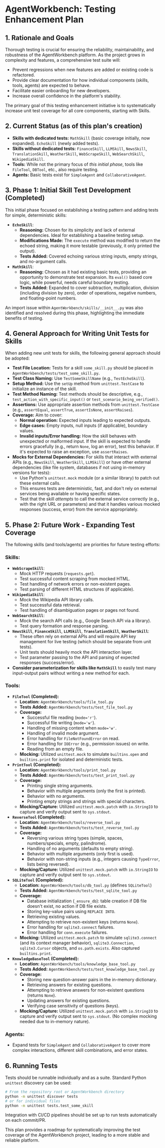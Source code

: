 # AgentWorkbench: Testing Enhancement Plan

## 1. Rationale and Goals
Thorough testing is crucial for ensuring the reliability, maintainability, and robustness of the AgentWorkbench platform. As the project grows in complexity and features, a comprehensive test suite will:
- Prevent regressions when new features are added or existing code is refactored.
- Provide clear documentation for how individual components (skills, tools, agents) are expected to behave.
- Facilitate easier onboarding for new developers.
- Increase overall confidence in the platform's stability.

The primary goal of this testing enhancement initiative is to systematically increase unit test coverage for all core components, starting with Skills.

## 2. Current Status (as of this plan's creation)
- **Skills with dedicated tests:** `MathSkill` (basic coverage initially, now expanded). `EchoSkill` (newly added tests).
- **Skills without dedicated tests:** `FinanceSkill`, `LLMSkill`, `NewsSkill`, `TranslationSkill`, `WeatherSkill`, `WebScrapeSkill`, `WebSearchSkill`, `WikipediaSkill`.
- **Tools:** While not the primary focus of *this initial phase*, tools like `FileTool`, `DBTool`, etc., also require testing.
- **Agents:** Basic tests exist for `SimpleAgent` and `CollaborativeAgent`.

## 3. Phase 1: Initial Skill Test Development (Completed)
This initial phase focused on establishing a testing pattern and adding tests for simple, deterministic skills:

- **`EchoSkill`**:
    - **Reasoning:** Chosen for its simplicity and lack of external dependencies. Ideal for establishing a baseline testing setup.
    - **Modifications Made:** The `execute` method was modified to return the echoed string, making it more testable (previously, it only printed the output).
    - **Tests Added:** Covered echoing various string inputs, empty strings, and no-argument calls.
- **`MathSkill`**:
    - **Reasoning:** Chosen as it had existing basic tests, providing an opportunity to demonstrate test expansion. Its `eval()` based core logic, while powerful, needs careful boundary testing.
    - **Tests Added:** Expanded to cover subtraction, multiplication, division (including division by zero), order of operations, negative numbers, and floating-point numbers.

An import issue within `AgentWorkbench/skills/__init__.py` was also identified and resolved during this phase, highlighting the immediate benefits of testing.

## 4. General Approach for Writing Unit Tests for Skills
When adding new unit tests for skills, the following general approach should be adopted:

- **Test File Location:** Tests for a skill `some_skill.py` should be placed in `AgentWorkbench/tests/test_some_skill.py`.
- **Test Class Naming:** Use `TestSomeSkillName` (e.g., `TestEchoSkill`).
- **Setup Method:** Use the `setUp` method from `unittest.TestCase` to initialize an instance of the skill.
- **Test Method Naming:** Test methods should be descriptive, e.g., `test_action_with_specific_input()` or `test_scenario_being_verified()`.
- **Assertions:** Use appropriate assertion methods from `unittest.TestCase` (e.g., `assertEqual`, `assertTrue`, `assertIsNone`, `assertRaises`).
- **Coverage:** Aim to cover:
    - **Normal operation:** Expected inputs leading to expected outputs.
    - **Edge cases:** Empty inputs, null inputs (if applicable), boundary values.
    - **Invalid inputs/Error handling:** How the skill behaves with unexpected or malformed input. If the skill is expected to handle errors gracefully (e.g., return `None`, log an error), test this behavior. If it's expected to raise an exception, use `assertRaises`.
- **Mocks for External Dependencies:** For skills that interact with external APIs (e.g., `NewsSkill`, `WeatherSkill`, `LLMSkill`) or have other external dependencies (like file system, databases if not using in-memory versions for tests):
    - Use Python's `unittest.mock` module (or a similar library) to patch out these external calls.
    - This ensures tests are deterministic, fast, and don't rely on external services being available or having specific states.
    - Test that the skill *attempts* to call the external service correctly (e.g., with the right URL or parameters) and that it handles various mocked responses (success, error) from the service appropriately.

## 5. Phase 2: Future Work - Expanding Test Coverage

The following skills (and tools/agents) are priorities for future testing efforts:

### Skills:
- **`WebScrapeSkill`**:
    - Mock HTTP requests (`requests.get`).
    - Test successful content scraping from mocked HTML.
    - Test handling of network errors or non-existent pages.
    - Test parsing of different HTML structures (if applicable).
- **`WikipediaSkill`**:
    - Mock the Wikipedia API library calls.
    - Test successful data retrieval.
    - Test handling of disambiguation pages or pages not found.
- **`WebSearchSkill`**:
    - Mock the search API calls (e.g., Google Search API via a library).
    - Test query formation and response parsing.
- **`NewsSkill`**, **`FinanceSkill`**, **`LLMSkill`**, **`TranslationSkill`**, **`WeatherSkill`**:
    - These often rely on external APIs and will require API key management for live testing (which should be separate from unit tests).
    - Unit tests should heavily mock the API interaction layer.
    - Test parameter passing to the API and parsing of expected responses (success/error).
- **Consider parameterization for skills like `MathSkill`** to easily test many input-output pairs without writing a new method for each.

### Tools:
- **`FileTool` (Completed):**
    - **Location:** `AgentWorkbench/tools/file_tool.py`
    - **Tests Added:** `AgentWorkbench/tests/test_file_tool.py`
    - **Coverage:**
        - Successful file reading (`mode='r'`).
        - Successful file writing (`mode='w'`).
        - Handling of missing content when `mode='w'`.
        - Handling of invalid mode argument.
        - Error handling for `FileNotFoundError` on read.
        - Error handling for `IOError` (e.g., permission issues) on write.
        - Reading from an empty file.
    - **Mocking:** Utilized `unittest.mock` to simulate `builtins.open` and `builtins.print` for isolated and deterministic tests.
- **`PrintTool` (Completed):**
    - **Location:** `AgentWorkbench/tools/print_tool.py`
    - **Tests Added:** `AgentWorkbench/tests/test_print_tool.py`
    - **Coverage:**
        - Printing single string arguments.
        - Behavior with multiple arguments (only the first is printed).
        - Behavior with no arguments.
        - Printing empty strings and strings with special characters.
    - **Mocking/Capture:** Utilized `unittest.mock.patch` with `io.StringIO` to capture and verify output sent to `sys.stdout`.
- **`ReverseTool` (Completed):**
    - **Location:** `AgentWorkbench/tools/reverse_tool.py`
    - **Tests Added:** `AgentWorkbench/tests/test_reverse_tool.py`
    - **Coverage:**
        - Reversing various string types (simple, spaces, numbers/specials, empty, palindrome).
        - Handling of no arguments (defaults to empty string).
        - Behavior with multiple arguments (only first is used).
        - Behavior with non-string inputs (e.g., integers causing `TypeError`, lists being reversed).
    - **Mocking/Capture:** Utilized `unittest.mock.patch` with `io.StringIO` to capture and verify output sent to `sys.stdout`.
- **`SQLiteTool` (Completed):**
    - **Location:** `AgentWorkbench/tools/db_tool.py` (defines `SQLiteTool`)
    - **Tests Added:** `AgentWorkbench/tests/test_sqlite_tool.py`
    - **Coverage:**
        - Database initialization (`_ensure_db`): table creation if DB file doesn't exist, no action if DB file exists.
        - Storing key-value pairs using `REPLACE INTO`.
        - Retrieving existing values.
        - Attempting to retrieve non-existent keys (returns `None`).
        - Error handling for `sqlite3.connect` failures.
        - Error handling for `conn.execute` failures.
    - **Mocking:** Utilized `unittest.mock.patch` to simulate `sqlite3.connect` (and its context manager behavior), `sqlite3.Connection`, `sqlite3.Cursor` objects, and `os.path.exists`. Also captured `builtins.print`.
- **`KnowledgeBaseTool` (Completed):**
    - **Location:** `AgentWorkbench/tools/knowledge_base_tool.py`
    - **Tests Added:** `AgentWorkbench/tests/test_knowledge_base_tool.py`
    - **Coverage:**
        - Storing new question-answer pairs in the in-memory dictionary.
        - Retrieving answers for existing questions.
        - Attempting to retrieve answers for non-existent questions (returns `None`).
        - Updating answers for existing questions.
        - Verifying case sensitivity of questions (keys).
    - **Mocking/Capture:** Utilized `unittest.mock.patch` with `io.StringIO` to capture and verify output sent to `sys.stdout`. (No complex mocking needed due to in-memory nature).

### Agents:
- Expand tests for `SimpleAgent` and `CollaborativeAgent` to cover more complex interactions, different skill combinations, and error states.

## 6. Running Tests
Tests should be runnable individually and as a suite. Standard Python `unittest` discovery can be used:
```bash
# From the repository root or AgentWorkbench directory
python -m unittest discover tests
# or for individual files
python -m unittest tests.test_some_skill
```
Integration with CI/CD pipelines should be set up to run tests automatically on each commit/PR.

This plan provides a roadmap for systematically improving the test coverage of the AgentWorkbench project, leading to a more stable and reliable platform.
